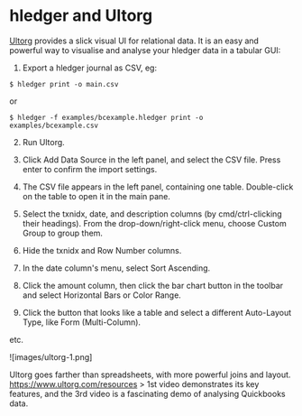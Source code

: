 # hledger and Ultorg

[Ultorg](https://www.ultorg.com/) provides a slick visual UI for relational data.
It is an easy and powerful way to visualise and analyse your hledger data in a tabular GUI:

1. Export a hledger journal as CSV, eg:
```shell
$ hledger print -o main.csv
```
or
```shell
$ hledger -f examples/bcexample.hledger print -o examples/bcexample.csv
```

2. Run Ultorg.

3. Click Add Data Source in the left panel, and select the CSV file. Press enter to confirm the import settings.

4. The CSV file appears in the left panel, containing one table. Double-click on the table to open it in the main pane.

5. Select the txnidx, date, and description columns (by cmd/ctrl-clicking their headings). From the drop-down/right-click menu, choose Custom Group to group them.

6. Hide the txnidx and Row Number columns.

7. In the date column's menu, select Sort Ascending.

8. Click the amount column, then click the bar chart button in the toolbar and select Horizontal Bars or Color Range.

9. Click the button that looks like a table and select a different Auto-Layout Type, like Form (Multi-Column).

etc.

![images/ultorg-1.png]

Ultorg goes farther than spreadsheets, with more powerful joins and layout.
https://www.ultorg.com/resources > 1st video demonstrates its key features,
and the 3rd video is a fascinating demo of analysing Quickbooks data.
